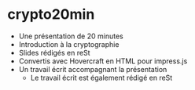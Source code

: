crypto20min
===========

* Une présentation de 20 minutes
* Introduction à la cryptographie
* Slides rédigés en reSt
* Convertis avec Hovercraft en HTML pour impress.js
* Un travail écrit accompagnant la présentation
    * Le travail écrit est également rédigé en reSt
